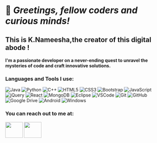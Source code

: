 # 👋 _Greetings, fellow coders and curious minds!_
## This is K.Nameesha,the creator of this digital abode !
#### I'm a passionate developer on a never-ending quest to unravel the mysteries of code and craft innovative solutions. 

### Languages and Tools I use:
![Java](https://img.shields.io/badge/java-%23ED8B00.svg?style=for-the-badge&logo=java&logoColor=white)
![Python](https://img.shields.io/badge/python-3670A0?style=for-the-badge&logo=python&logoColor=ffdd54)
![C++](https://img.shields.io/badge/c++-%2300599C.svg?style=for-the-badge&logo=c%2B%2B&logoColor=white)
![HTML5](https://img.shields.io/badge/html5-%23E34F26.svg?style=for-the-badge&logo=html5&logoColor=white)
![CSS3](https://img.shields.io/badge/css3-%231572B6.svg?style=for-the-badge&logo=css3&logoColor=white)
![Bootstrap](https://img.shields.io/badge/bootstrap-%23563D7C.svg?style=for-the-badge&logo=bootstrap&logoColor=white)
![JavaScript](https://img.shields.io/badge/javascript-%23323330.svg?style=for-the-badge&logo=javascript&logoColor=%23F7DF1E)
![jQuery](https://img.shields.io/badge/jquery-%230769AD.svg?style=for-the-badge&logo=jquery&logoColor=white)
![React](https://img.shields.io/badge/react-%2320232a.svg?style=for-the-badge&logo=react&logoColor=%2361DAFB)
![MongoDB](https://img.shields.io/badge/MongoDB-%234ea94b.svg?style=for-the-badge&logo=mongodb&logoColor=white)
![Eclipse](https://img.shields.io/badge/Eclipse-FE7A16.svg?style=for-the-badge&logo=Eclipse&logoColor=white)
![VSCode](https://img.shields.io/badge/visual%20studio%20code-blue.svg?style=for-the-badge&logo=visual%20studio%20code)
![Git](https://img.shields.io/badge/git-%23F05033.svg?style=for-the-badge&logo=git&logoColor=white)
![GitHub](https://img.shields.io/badge/GitHub-100000?style=for-the-badge&logo=github&logoColor=white)
![Google Drive](https://img.shields.io/badge/Google%20Drive-4285F4?style=for-the-badge&logo=googledrive&logoColor=white)
![Android](https://img.shields.io/badge/Android-3DDC84?style=for-the-badge&logo=android&logoColor=white)
![Windows](https://img.shields.io/badge/Windows-0078D6?style=for-the-badge&logo=windows&logoColor=white)

### You can reach out to me at:
<a href="https://www.linkedin.com/in/nameesha-k/"><img src="https://blog-assets.hootsuite.com/wp-content/uploads/2018/09/In-2C-54px-R.png" width="55px" height="50px"></a>
<a href="https://github.com/NameeshaK"><img src="https://cdn.icon-icons.com/icons2/2351/PNG/512/logo_github_icon_143196.png" width="55px" height="50px"></a>

